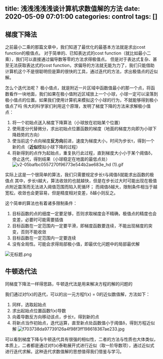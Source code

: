 title: 浅浅浅浅浅谈计算机求数值解的方法
date: 2020-05-09 07:01:00
categories: control
tags: []
---
## 梯度下降法 ##

之前最小二乘的那篇文章中，我们知道了最优化的最基本方法就是求出cost function的极值点。
对于简单的、已知表达式的cost function（就比如最小二乘），我们可以直接通过偏导数等零的方法求得极值点。
但是对于表达式复杂、甚至无法获取表达式的cost function，求偏导的方法就无能为力了，我们只能借助计算机这个不是很聪明但是算的很快的工具，通过迭代的方法，求出极值点的近似解。

怎么个迭代法呢？
极小值点，就是附近一片区域中函数值最小的那一个点，将函数看作一块地面，我们如果在极小值附近区域放上一个小球，小球一定可以滚落到极小值点的位置。如果我们使用计算机来模拟这个小球的行为，不就能够得到极小值点了吗
伟大的科学家们利用这个原理，发明了梯度下降的方法来求解极小值点：

 1. 将一个初始点送入梯度下降算法（小球放在初始某个位置）
 2. 使用差分代替微分，求出初始点位置函数的梯度（地面的梯度方向即为小球下降趋势的方向）
 3. 使当前这个点向梯度**反方向**前进，速度为梯度大小，时间为步长τ，得到一个新的点（**近似**模拟小球下降的过程）
 4. 将新得到的点作为起始点，重复执行此过程，直到梯度大小小于某个阈值δ，停止迭代，得到结果（小球稳定在地面的最低点处）
![v2-05bafbc0557270f96773e544b2ae683e_hd (1).gif][1]

实际上这是一个很简单的算法，我们只需要规定步长τ与阈值δ就能求出函数的极值点
其中，步长τ越大，算法收敛的也就越快，但是在步长过大时可能出现在极值点附近震荡而无法进入阈值范围而陷入死循环；
而阈值δ越大，限制条件相当于越宽松，收敛也会更容易，但是精度相对变差，δ越小则反之。

这个简单的算法也有着诸多限制条件：

 1. 目标函数的点的细度一定要足够，否则求取梯度会不精确，极值点的精度也会变差，必要时可能需要插值
 2. 目标函数在一定范围内一定要平滑，即梯度函数要连续，不能出现梯度的突变，否则不能收敛
 3. 目标函数在一定范围内一定要连续
 4. 没有全局性。可能会求得局部极小值，即最优化问题中的局部最优解

![无标题.png][2]


## 牛顿迭代法 ##

同梯度下降法一样得思路，牛顿迭代法是用来解决方程的解的问题的

我们通过对f(x)的迭代，可以的出一元方程f(x) = 0的近似数值解，方法如下：

 1. 同样，选取起始点
 2. 求出起始点位置函数f(x)导数
 3. 向着导数反方向移动该点，步长τ，得到新的点
 4. 将新点当作初始点，迭代运算，直至新点处函数值小于阈值δ，得到方程近似解
![f703738da97739126a4f98f3ff198618367ae233.jpg][3]

可以看到梯度下降与牛顿迭代具有很强的相似性，二者的方法与性质也大体类似，本质上，二者都是通过对f(x)泰勒展开式进行近似（取一阶导数项），通过近似式进行迭代求解。这种迭代求数值解的思想值得我们借鉴与学习。



  [1]: http://www.starydy.xyz/usr/uploads/2020/05/4174507093.gif
  [2]: http://www.starydy.xyz/usr/uploads/2020/05/3433924516.png
  [3]: http://www.starydy.xyz/usr/uploads/2020/05/557249455.jpg